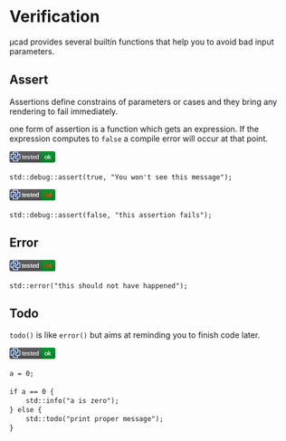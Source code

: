 # Verification

µcad provides several builtin functions that help you to avoid bad input parameters.

## Assert

Assertions define constrains of parameters or cases and they bring any rendering to fail immediately.

one form of assertion is a function which gets an expression.
If the expression computes to `false` a compile error will occur at
that point.

[![test](.test/verify_assert.png)](.test/verify_assert.md)

```µcad,verify_assert
std::debug::assert(true, "You won't see this message");
```

[![test](.test/verify_assert_fail.png)](.test/verify_assert_fail.md)

```µcad,verify_assert_fail#fail
std::debug::assert(false, "this assertion fails");
```

## Error

[![test](.test/verify_error.png)](.test/verify_error.md)

```µcad,verify_error#fail
std::error("this should not have happened");
```

## Todo

`todo()` is like `error()` but aims at reminding you to finish code later.

[![test](.test/verify_todo.png)](.test/verify_todo.md)

```µcad,verify_todo
a = 0;

if a == 0 {
    std::info("a is zero");
} else {
    std::todo("print proper message");
}
```
